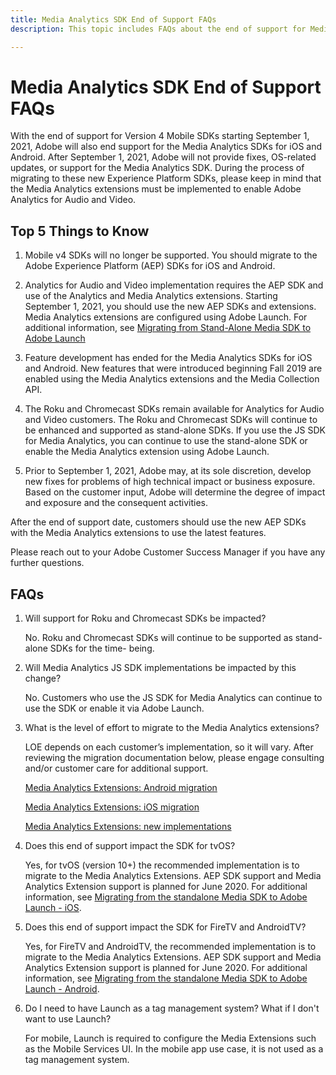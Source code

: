 ```yaml
---
title: Media Analytics SDK End of Support FAQs
description: This topic includes FAQs about the end of support for Media Analytics SDKs.

---
```


# Media Analytics SDK End of Support FAQs

With the end of support for Version 4 Mobile SDKs starting September 1, 2021, Adobe will also end support for the Media Analytics SDKs for iOS and Android. After September 1, 2021, Adobe will not provide fixes, OS-related updates, or support for the Media Analytics SDK.  During the process of migrating to these new Experience Platform SDKs, please keep in mind that the Media Analytics extensions must be implemented to enable Adobe Analytics for Audio and Video.

## Top 5 Things to Know

1. Mobile v4 SDKs will no longer be supported. You should migrate to the Adobe Experience Platform (AEP) SDKs for iOS and Android.

1. Analytics for Audio and Video implementation requires the AEP SDK and use of the Analytics and Media Analytics extensions. Starting September 1, 2021, you should use the new AEP SDKs and extensions.  Media Analytics extensions are configured using Adobe Launch.  For additional information, see [Migrating from Stand-Alone Media SDK to Adobe Launch](https://docs.adobe.com/content/help/en/media-analytics/using/sdk-implement/sdk-to-launch/sdk-to-launch-migration.html)

1. Feature development has ended for the Media Analytics SDKs for iOS and Android.  New features that were introduced beginning Fall 2019 are enabled using the Media Analytics extensions and the Media Collection API.

1. The Roku and Chromecast SDKs remain available for Analytics for Audio and Video customers. The Roku and Chromecast SDKs will continue to be enhanced and supported as stand-alone SDKs.  If you use the JS SDK for Media Analytics, you can continue to use the stand-alone SDK or enable the Media Analytics extension using Adobe Launch.

1. Prior to September 1, 2021, Adobe may, at its sole discretion, develop new fixes for problems of high technical impact or business exposure. Based on the customer input, Adobe will determine the degree of impact and exposure and the consequent activities.

After the end of support date, customers should use the new AEP SDKs with the Media Analytics extensions to use the latest features.

Please reach out to your Adobe Customer Success Manager if you have any further questions.

## FAQs

1. Will support for Roku and Chromecast SDKs be impacted?​

   No.  Roku and Chromecast SDKs will continue to be supported as stand-alone SDKs for the time- being.​
​
1. Will Media Analytics JS SDK implementations be impacted by this change?​

   No.  Customers who use the JS SDK for Media Analytics can continue to use the SDK or enable it via Adobe Launch.
​
1. What is the level of effort to migrate to the Media Analytics extensions?​

   LOE depends on each customer’s implementation, so it will vary.  After reviewing the migration documentation below, please engage consulting and/or customer care for additional support.

    [Media Analytics Extensions: Android migration](https://docs.adobe.com/content/help/en/media-analytics/using/sdk-implement/sdk-to-launch/sdk-to-launch-migration-platforms/sdk-to-launch-migration-android.html)

   [Media Analytics Extensions: iOS migration](https://docs.adobe.com/content/help/en/media-analytics/using/sdk-implement/sdk-to-launch/sdk-to-launch-migration-platforms/sdk-to-launch-migration-ios.html)

   [Media Analytics Extensions: new implementations](https://aep-sdks.gitbook.io/docs/using-mobile-extensions/adobe-media-analytics)

1. Does this end of support impact the SDK for tvOS?

   Yes, for tvOS (version 10+) the recommended implementation is to migrate to the Media Analytics Extensions.  AEP SDK support and Media Analytics Extension support is planned for June 2020.  For additional information, see [Migrating from the standalone Media SDK to Adobe Launch - iOS](https://docs.adobe.com/content/help/en/media-analytics/using/sdk-implement/sdk-to-launch/sdk-to-launch-migration-platforms/sdk-to-launch-migration-ios.html).

1. Does this end of support impact the SDK for FireTV and AndroidTV?​

   Yes, for FireTV and AndroidTV,  the recommended implementation is to migrate to the Media Analytics Extensions.  AEP SDK support and Media Analytics Extension support is planned for June 2020.  For additional information, see [Migrating from the standalone Media SDK to Adobe Launch - Android](https://docs.adobe.com/content/help/en/media-analytics/using/sdk-implement/sdk-to-launch/sdk-to-launch-migration-platforms/sdk-to-launch-migration-android.html).

1. Do I need to have Launch as a tag management system? What if I don't want to use Launch?

   For mobile, Launch is required to configure the Media Extensions such as the Mobile Services UI. In the mobile app use case, it is not used as a tag management system.
